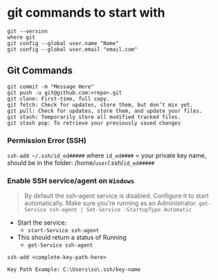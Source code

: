 
# git commands to start with

``` shell
git --version
where git
git config --global user.name "Name"
git config --global user.email "email.com"
```

## Git Commands

``` shell
git commit -m "Message Here"
git push -u git@github.com:<repo>.git
git clone: First-time, full copy.
git fetch: Check for updates, store them, but don’t mix yet.
git pull: Check for updates, store them, and update your files.
git stash: Temporarily store all modified tracked files.
git stash pop: To retrieve your previously saved changes
```

### Permission Error (SSH)

`ssh-add ~/.ssh/id_ed#####` where `id_ed####` = your private key name, should be in the folder: /home/`user`/.ssh/`id_ed#####`

### Enable SSH service/agent on `Windows`

> By default the ssh-agent service is disabled. Configure it to start automatically.
> Make sure you're running as an Administrator.
> `get-Service ssh-agent | Set-Service -StartupType Automatic`

- Start the service:
  - `start-Service ssh-agent`
- This should return a status of Running
  - `get-Service ssh-agent`

```shell
ssh-add <complete-key-path-here>

Key Path Example: C:\Users\so\.ssh/key-name
```
